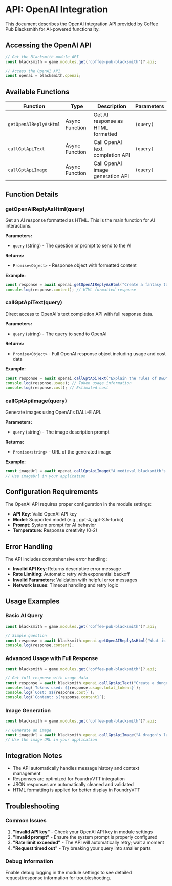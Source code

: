 # API: OpenAI Integration

This document describes the OpenAI integration API provided by Coffee Pub Blacksmith for AI-powered functionality.

## **Accessing the OpenAI API**

```javascript
// Get the Blacksmith module API
const blacksmith = game.modules.get('coffee-pub-blacksmith')?.api;

// Access the OpenAI API
const openai = blacksmith.openai;
```

## **Available Functions**

| Function | Type | Description | Parameters |
|----------|------|-------------|------------|
| `getOpenAIReplyAsHtml` | Async Function | Get AI response as HTML formatted | `(query)` |
| `callGptApiText` | Async Function | Call OpenAI text completion API | `(query)` |
| `callGptApiImage` | Async Function | Call OpenAI image generation API | `(query)` |

## **Function Details**

### **getOpenAIReplyAsHtml(query)**

Get an AI response formatted as HTML. This is the main function for AI interactions.

**Parameters:**
- `query` (string) - The question or prompt to send to the AI

**Returns:**
- `Promise<Object>` - Response object with formatted content

**Example:**
```javascript
const response = await openai.getOpenAIReplyAsHtml("Create a fantasy tavern description");
console.log(response.content); // HTML formatted response
```

### **callGptApiText(query)**

Direct access to OpenAI's text completion API with full response data.

**Parameters:**
- `query` (string) - The query to send to OpenAI

**Returns:**
- `Promise<Object>` - Full OpenAI response object including usage and cost data

**Example:**
```javascript
const response = await openai.callGptApiText("Explain the rules of D&D");
console.log(response.usage); // Token usage information
console.log(response.cost); // Estimated cost
```

### **callGptApiImage(query)**

Generate images using OpenAI's DALL-E API.

**Parameters:**
- `query` (string) - The image description prompt

**Returns:**
- `Promise<string>` - URL of the generated image

**Example:**
```javascript
const imageUrl = await openai.callGptApiImage("A medieval blacksmith's forge");
// Use imageUrl in your application
```

## **Configuration Requirements**

The OpenAI API requires proper configuration in the module settings:

- **API Key**: Valid OpenAI API key
- **Model**: Supported model (e.g., gpt-4, gpt-3.5-turbo)
- **Prompt**: System prompt for AI behavior
- **Temperature**: Response creativity (0-2)

## **Error Handling**

The API includes comprehensive error handling:

- **Invalid API Key**: Returns descriptive error message
- **Rate Limiting**: Automatic retry with exponential backoff
- **Invalid Parameters**: Validation with helpful error messages
- **Network Issues**: Timeout handling and retry logic

## **Usage Examples**

### **Basic AI Query**
```javascript
const blacksmith = game.modules.get('coffee-pub-blacksmith')?.api;

// Simple question
const response = await blacksmith.openai.getOpenAIReplyAsHtml("What is a good adventure hook?");
console.log(response.content);
```

### **Advanced Usage with Full Response**
```javascript
const blacksmith = game.modules.get('coffee-pub-blacksmith')?.api;

// Get full response with usage data
const response = await blacksmith.openai.callGptApiText("Create a dungeon room");
console.log(`Tokens used: ${response.usage.total_tokens}`);
console.log(`Cost: $${response.cost}`);
console.log(`Content: ${response.content}`);
```

### **Image Generation**
```javascript
const blacksmith = game.modules.get('coffee-pub-blacksmith')?.api;

// Generate an image
const imageUrl = await blacksmith.openai.callGptApiImage("A dragon's lair with treasure");
// Use the image URL in your application
```

## **Integration Notes**

- The API automatically handles message history and context management
- Responses are optimized for FoundryVTT integration
- JSON responses are automatically cleaned and validated
- HTML formatting is applied for better display in FoundryVTT

## **Troubleshooting**

### **Common Issues**

1. **"Invalid API key"** - Check your OpenAI API key in module settings
2. **"Invalid prompt"** - Ensure the system prompt is properly configured
3. **"Rate limit exceeded"** - The API will automatically retry; wait a moment
4. **"Request timed out"** - Try breaking your query into smaller parts

### **Debug Information**

Enable debug logging in the module settings to see detailed request/response information for troubleshooting.
